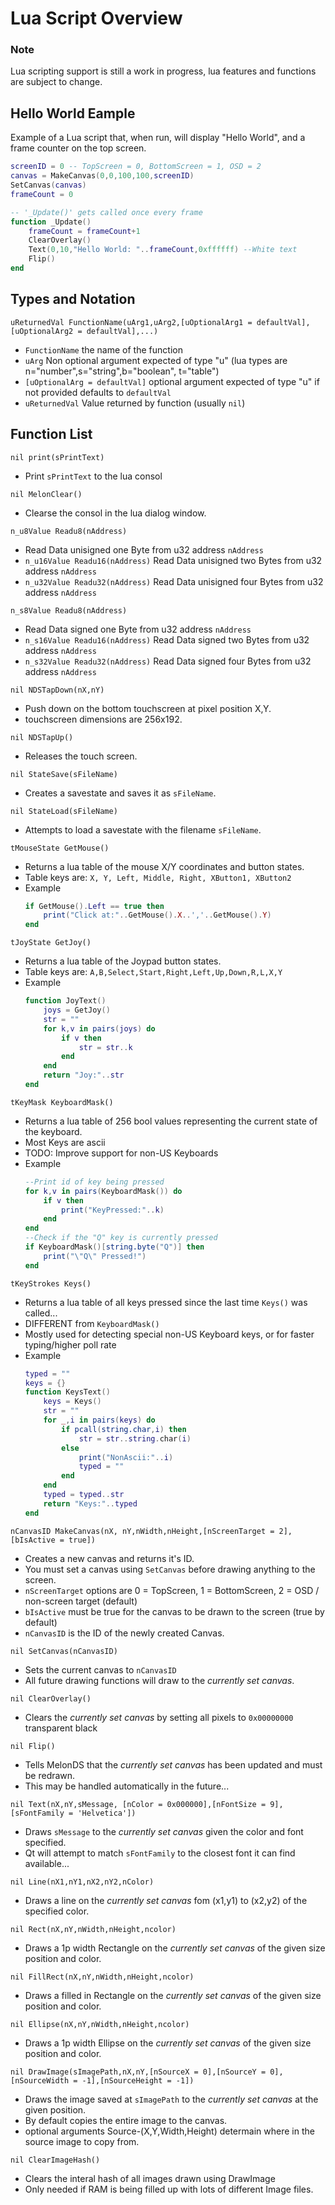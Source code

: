 # Lua Script Overview
### Note
Lua scripting support is still a work in progress, lua features and functions are subject to change.

## Hello World Eample
Example of a Lua script that, when run, will display "Hello World", and a frame counter on the top screen.

```Lua
screenID = 0 -- TopScreen = 0, BottomScreen = 1, OSD = 2
canvas = MakeCanvas(0,0,100,100,screenID) 
SetCanvas(canvas)
frameCount = 0

-- '_Update()' gets called once every frame
function _Update()
    frameCount = frameCount+1
    ClearOverlay()
    Text(0,10,"Hello World: "..frameCount,0xffffff) --White text
    Flip()
end
```

## Types and Notation

`uReturnedVal FunctionName(uArg1,uArg2,[uOptionalArg1 = defaultVal],[uOptionalArg2 = defaultVal],...)` 
- `FunctionName` the name of the function
- `uArg` Non optional argument expected of type "u" (lua types are n="number",s="string",b="boolean", t="table")
- `[uOptionalArg = defaultVal]` optional argument expected of type "u" if not provided defaults to `defaultVal`
- `uReturnedVal` Value returned by function (usually `nil`)

## Function List

`nil print(sPrintText)`
- Print `sPrintText` to the lua consol

`nil MelonClear()`
- Clearse the consol in the lua dialog window.

`n_u8Value Readu8(nAddress)`
- Read Data unisigned one Byte from u32 address `nAddress`
- `n_u16Value Readu16(nAddress)` Read Data unisigned two Bytes from u32 address `nAddress`
- `n_u32Value Readu32(nAddress)` Read Data unisigned four Bytes from u32 address `nAddress`

`n_s8Value Readu8(nAddress)`
- Read Data signed one Byte from u32 address `nAddress`
- `n_s16Value Readu16(nAddress)` Read Data signed two Bytes from u32 address `nAddress`
- `n_s32Value Readu32(nAddress)` Read Data signed four Bytes from u32 address `nAddress`

`nil NDSTapDown(nX,nY)`
- Push down on the bottom touchscreen at pixel position X,Y.
- touchscreen dimensions are 256x192.

`nil NDSTapUp()`
- Releases the touch screen.

`nil StateSave(sFileName)`
- Creates a savestate and saves it as `sFileName`.

`nil StateLoad(sFileName)`
- Attempts to load a savestate with the filename `sFileName`.

`tMouseState GetMouse()`
- Returns a lua table of the mouse X/Y coordinates and button states. 
- Table keys are: `X, Y, Left, Middle, Right, XButton1, XButton2`
- Example
    ```Lua
    if GetMouse().Left == true then 
        print("Click at:"..GetMouse().X..','..GetMouse().Y)
    end
    ```

`tJoyState GetJoy()`
- Returns a lua table of the Joypad button states.
- Table keys are: `A,B,Select,Start,Right,Left,Up,Down,R,L,X,Y`
- Example
    ```Lua 
    function JoyText()
        joys = GetJoy()
        str = ""
        for k,v in pairs(joys) do
            if v then
                str = str..k
            end
        end
        return "Joy:"..str
    end
    ```

`tKeyMask KeyboardMask()`
- Returns a lua table of 256 bool values representing the current state of the keyboard.
- Most Keys are ascii
- TODO: Improve support for non-US Keyboards
- Example
    ```Lua
    --Print id of key being pressed
    for k,v in pairs(KeyboardMask()) do
        if v then 
            print("KeyPressed:"..k)
        end
    end
    --Check if the "Q" key is currently pressed
    if KeyboardMask()[string.byte("Q")] then
        print("\"Q\" Pressed!")
    end
    ```

`tKeyStrokes Keys()` 
- Returns a lua table of all keys pressed since the last time `Keys()` was called...
- DIFFERENT from `KeyboardMask()`
- Mostly used for detecting special non-US Keyboard keys, or for faster typing/higher poll rate
- Example 
    ```Lua
    typed = ""
    keys = {}
    function KeysText() 
        keys = Keys()
        str = ""
        for _,i in pairs(keys) do
            if pcall(string.char,i) then
                str = str..string.char(i)
            else
                print("NonAscii:"..i)
                typed = ""
            end    
        end
        typed = typed..str
        return "Keys:"..typed
    end
    ```




`nCanvasID MakeCanvas(nX, nY,nWidth,nHeight,[nScreenTarget = 2],[bIsActive = true])`
- Creates a new canvas and returns it's ID.
- You must set a canvas using `SetCanvas` before drawing anything to the screen.
- `nScreenTarget` options are 0 = TopScreen, 1 = BottomScreen, 2 = OSD / non-screen target (default)
- `bIsActive` must be true for the canvas to be drawn to the screen (true by default)
- `nCanvasID` is the ID of the newly created Canvas.

`nil SetCanvas(nCanvasID)`
- Sets the current canvas to `nCanvasID`
- All future drawing functions will draw to the *currently set canvas*. 

`nil ClearOverlay()`
- Clears the *currently set canvas* by setting all pixels to `0x00000000` transparent black

`nil Flip()`
- Tells MelonDS that the *currently set canvas* has been updated and must be redrawn. 
- This may be handled automatically in the future...

`nil Text(nX,nY,sMessage, [nColor = 0x000000],[nFontSize = 9],[sFontFamily = 'Helvetica'])`
- Draws `sMessage` to the *currently set canvas* given the color and font specified.
- Qt will attempt to match `sFontFamily` to the closest font it can find available...

`nil Line(nX1,nY1,nX2,nY2,nColor)`
- Draws a line on the *currently set canvas* fom (x1,y1) to (x2,y2) of the specified color.

`nil Rect(nX,nY,nWidth,nHeight,ncolor)`
- Draws a 1p width Rectangle on the *currently set canvas* of the given size position and color.

`nil FillRect(nX,nY,nWidth,nHeight,ncolor)`
- Draws a filled in Rectangle on the *currently set canvas* of the given size position and color.

`nil Ellipse(nX,nY,nWidth,nHeight,ncolor)`
- Draws a 1p width Ellipse on the *currently set canvas* of the given size position and color.

`nil DrawImage(sImagePath,nX,nY,[nSourceX = 0],[nSourceY = 0],[nSourceWidth = -1],[nSourceHeight = -1])`
- Draws the image saved at `sImagePath` to the *currently set canvas* at the given position.
- By default copies the entire image to the canvas.
- optional arguments Source-(X,Y,Width,Height) determain where in the source image to copy from.

`nil ClearImageHash()`
- Clears the interal hash of all images drawn using DrawImage
- Only needed if RAM is being filled up with lots of different Image files.





